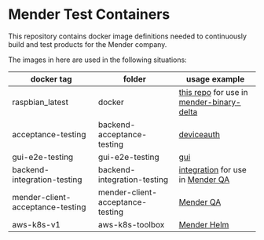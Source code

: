 Mender Test Containers
==============================================

This repository contains docker image definitions needed to continuously build and test products for the Mender company.

The images in here are used in the following situations:

| docker tag | folder | usage example |
|---|---|---|
| raspbian_latest | docker | [this repo](https://github.com/mendersoftware/mender-test-containers/blob/master/container_props.py) for use in [mender-binary-delta](https://github.com/mendersoftware/mender-binary-delta/blob/master/.gitmodules) |
| acceptance-testing | backend-acceptance-testing | [deviceauth](https://github.com/mendersoftware/deviceauth/blob/master/tests/docker-compose-acceptance.yml) |
| gui-e2e-testing | gui-e2e-testing | [gui](https://github.com/mendersoftware/gui/blob/master/tests/e2e_tests/docker-compose.e2e-tests.yml) |
| backend-integration-testing | backend-integration-testing | [integration](https://github.com/mendersoftware/integration/blob/master/backend-tests/docker/docker-compose.backend-tests.yml) for use in [Mender QA](https://github.com/mendersoftware/mender-qa/blob/master/gitlab-pipeline/stage/test.yml) |
| mender-client-acceptance-testing | mender-client-acceptance-testing | [Mender QA](https://github.com/mendersoftware/mender-qa/blob/master/.gitlab-ci.yml) |
| aws-k8s-v1 | aws-k8s-toolbox | [Mender Helm](https://github.com/mendersoftware/mender-helm/blob/master/.gitlab-ci.yml) |

